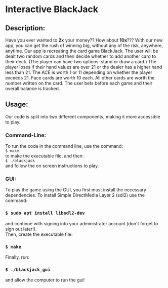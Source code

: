 # Interactive BlackJack

## Description:
Have you ever wanted to **2x** your money?? How about **10x**??? With our new app, you can get the rush of winning big, without any of the risk, anywhere, anytime.
Our app is recreating the card game BlackJack. The user will be dealt two random cards and then decide whether to add another card to their deck. (The player can have two options: stand or draw a card.) The player loses if their hand values are over 21 or the dealer has a higher hand less than 21. The ACE is worth 1 or 11 depending on whether the player exceeds 21. Face cards are worth 10 each. All other cards are worth the number written on the card. The user bets before each game and their overall balance is tracked.

## Usage:
Our code is split into two different components, making it more accessible to play.

### Command-Line:
To run the code in the command line, use the command: <br />
`$ make` <br />
to make the executable file, and then: <br />
`$ ./blackjack` <br />
and follow the on screen instructions to play.

### GUI:
To play the game using the GUI, you first must install the necessary dependencies. To install Simple DirectMedia Layer 2 (sdl2) use the command: <br />
### `$ sudo apt install libsdl2-dev` <br />
and continue with signing into your administrator account (don't forget to sign out later!). <br />
Then, create the executable file: <br />
### `$ make` <br />
Finally, run: <br />
### `$ ./blackjack_gui` <br />
and allow the computer to run the gui!